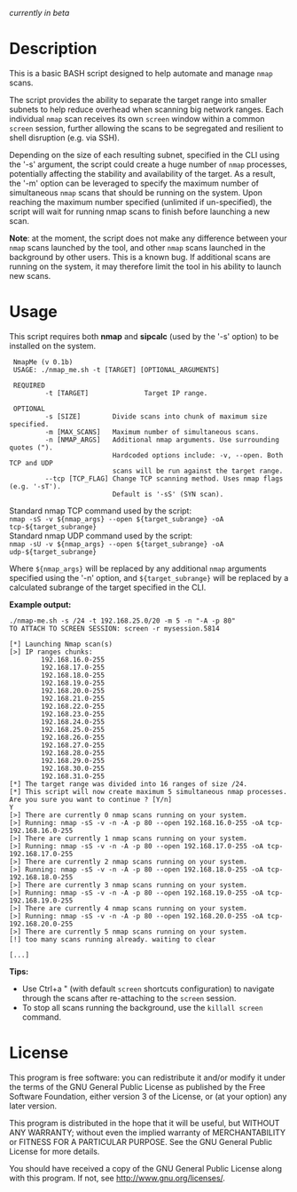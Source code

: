 _currently in beta_

Description
===========
This is a basic BASH script designed to help automate and manage `nmap` scans. 

The script provides the ability to separate the target range into smaller subnets to help reduce overhead when scanning big network ranges. Each individual `nmap` scan receives its own `screen` window within a common `screen` session, further allowing the scans to be segregated and resilient to shell disruption (e.g. via SSH). 

Depending on the size of each resulting subnet, specified in the CLI using the '-s' argument, the script could create a huge number of `nmap` processes, potentially affecting the stability and availability of the target. As a result, the '-m' option can be leveraged to specify the maximum number of simultaneous `nmap` scans that should be running on the system. Upon reaching the maximum number specified (unlimited if un-specified), the script will wait for running nmap scans to finish before launching a new scan.

__Note__: at the moment, the script does not make any difference between your `nmap` scans launched by the tool, and other `nmap` scans launched in the background by other users. This is a known bug. If additional scans are running on the system, it may therefore limit the tool in his ability to launch new scans.


Usage
=====
This script requires both __nmap__ and __sipcalc__ (used by the '-s' option) to be installed on the system.

```
 NmapMe (v 0.1b) 
 USAGE: ./nmap_me.sh -t [TARGET] [OPTIONAL_ARGUMENTS]                                                               

 REQUIRED                                             
         -t [TARGET]              Target IP range.            
                                           
 OPTIONAL                                           
         -s [SIZE]        Divide scans into chunk of maximum size specified. 
         -m [MAX_SCANS]   Maximum number of simultaneous scans.              
         -n [NMAP_ARGS]   Additional nmap arguments. Use surrounding quotes (").     
                          Hardcoded options include: -v, --open. Both TCP and UDP  
                          scans will be run against the target range. 
         --tcp [TCP_FLAG] Change TCP scanning method. Uses nmap flags (e.g. '-sT'). 
                          Default is '-sS' (SYN scan). 
```

Standard nmap TCP command used by the script:   
`nmap -sS -v ${nmap_args} --open ${target_subrange} -oA tcp-${target_subrange}`   
Standard nmap UDP command used by the script:   
`nmap -sU -v ${nmap_args} --open ${target_subrange} -oA udp-${target_subrange}`   

Where `${nmap_args}` will be replaced by any additional `nmap` arguments specified using the '-n' option, and `${target_subrange}` will be replaced by a calculated subrange of the target specified in the CLI.

__Example output:__
```
./nmap-me.sh -s /24 -t 192.168.25.0/20 -m 5 -n "-A -p 80"                                      
TO ATTACH TO SCREEN SESSION: screen -r mysession.5814

[*] Launching Nmap scan(s)
[>] IP ranges chunks:
        192.168.16.0-255
        192.168.17.0-255
        192.168.18.0-255
        192.168.19.0-255
        192.168.20.0-255
        192.168.21.0-255
        192.168.22.0-255
        192.168.23.0-255
        192.168.24.0-255
        192.168.25.0-255
        192.168.26.0-255
        192.168.27.0-255
        192.168.28.0-255
        192.168.29.0-255
        192.168.30.0-255
        192.168.31.0-255
[*] The target range was divided into 16 ranges of size /24.
[*] This script will now create maximum 5 simultaneous nmap processes. 
Are you sure you want to continue ? [Y/n]
Y
[>] There are currently 0 nmap scans running on your system.
[>] Running: nmap -sS -v -n -A -p 80 --open 192.168.16.0-255 -oA tcp-192.168.16.0-255
[>] There are currently 1 nmap scans running on your system.
[>] Running: nmap -sS -v -n -A -p 80 --open 192.168.17.0-255 -oA tcp-192.168.17.0-255
[>] There are currently 2 nmap scans running on your system.
[>] Running: nmap -sS -v -n -A -p 80 --open 192.168.18.0-255 -oA tcp-192.168.18.0-255
[>] There are currently 3 nmap scans running on your system.
[>] Running: nmap -sS -v -n -A -p 80 --open 192.168.19.0-255 -oA tcp-192.168.19.0-255
[>] There are currently 4 nmap scans running on your system.
[>] Running: nmap -sS -v -n -A -p 80 --open 192.168.20.0-255 -oA tcp-192.168.20.0-255
[>] There are currently 5 nmap scans running on your system.
[!] too many scans running already. waiting to clear

[...]
```

__Tips:__
- Use Ctrl+a " (with default `screen` shortcuts configuration) to navigate through the scans after re-attaching to the `screen` session.
- To stop all scans running the background, use the `killall screen` command.



License
================================
This program is free software: you can redistribute it and/or modify it under the terms of the GNU General Public License as published by the Free Software Foundation, either version 3 of the License, or (at your option) any later version.

This program is distributed in the hope that it will be useful, but WITHOUT ANY WARRANTY; without even the implied warranty of MERCHANTABILITY or FITNESS FOR A PARTICULAR PURPOSE. See the GNU General Public License for more details.

You should have received a copy of the GNU General Public License along with this program. If not, see http://www.gnu.org/licenses/.
